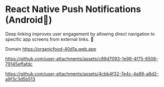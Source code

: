 # React Native Push Notifications (Android📲)

Deep linking improves user engagement by allowing direct navigation to specific app screens from external links. 🚀

Domain https://organicfood-40d1a.web.app

https://github.com/user-attachments/assets/c89d7093-1e98-4f75-8506-79145effafdc 

https://github.com/user-attachments/assets/4cbb4f32-7e4c-4a89-a8d2-a9f3c3d5b513
